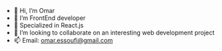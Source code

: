 - 👋 Hi, I’m Omar
- 👀 I’m FrontEnd developer
- 🌱 Specialized in React.js
- 💞️ I’m looking to collaborate on an interesting web development project 
- 📫 Email: omar.essoufi@gmail.com

<!---
ESSOUFIO/ESSOUFIO is a ✨ special ✨ repository because its `README.md` (this file) appears on your GitHub profile.
You can click the Preview link to take a look at your changes.
--->
